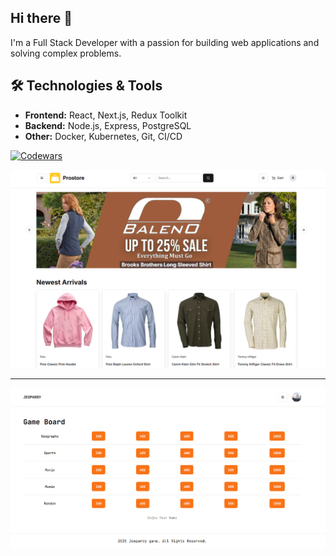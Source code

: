 ## Hi there 👋

I'm a Full Stack Developer with a passion for building web applications and solving complex problems.

## 🛠️ Technologies & Tools

- **Frontend:** React, Next.js, Redux Toolkit
- **Backend:** Node.js, Express, PostgreSQL
- **Other:** Docker, Kubernetes, Git, CI/CD

[![Codewars](https://www.codewars.com/users/ruslantajimetow/badges/large)](https://www.codewars.com/users/ruslantajimetow)


[![My Vercel Site](https://github.com/ruslantajimetow/prostore-e-commerce/blob/main/public/images/Screenshot%202025-02-03%20232556.png)](https://prostore-alpha.vercel.app)

***************************************************************************************************************************************************************************

[![My Vercel Site](https://github.com/ruslantajimetow/jeopardy-game/blob/main/public/images/Screenshot%202025-02-21%20131925.png)](https://jeopardy-game-nu.vercel.ap)
<!--
**ruslantajimetow/ruslantajimetow** is a ✨ _special_ ✨ repository because its `README.md` (this file) appears on your GitHub profile.

Here are some ideas to get you started:

- 🔭 I’m currently working on ...
- 🌱 I’m currently learning ...
- 👯 I’m looking to collaborate on ...
- 🤔 I’m looking for help with ...
- 💬 Ask me about ...
- 📫 How to reach me: ...
- 😄 Pronouns: ...
- ⚡ Fun fact: ...
-->
